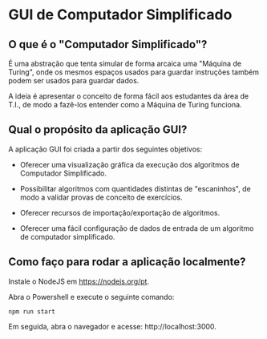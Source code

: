 # GUI de Computador Simplificado

## O que é o "Computador Simplificado"?

É uma abstração que tenta simular de forma arcaica uma "Máquina de Turing", onde os mesmos espaços usados para guardar instruções também podem ser usados para guardar dados.


A ideia é apresentar o conceito de forma fácil aos estudantes da área de T.I., de modo a fazê-los entender como a Máquina de Turing funciona.


## Qual o propósito da aplicação GUI?

A aplicação GUI foi criada a partir dos seguintes objetivos:

- Oferecer uma visualização gráfica da execução dos algoritmos de Computador Simplificado.

- Possibilitar algoritmos com quantidades distintas de "escaninhos", de modo a validar provas de conceito de exercícios.

- Oferecer recursos de importação/exportação de algoritmos.

- Oferecer uma fácil configuração de dados de entrada de um algoritmo de computador simplificado.


## Como faço para rodar a aplicação localmente?

Instale o NodeJS em https://nodejs.org/pt.

Abra o Powershell e execute o seguinte comando:

```shell
npm run start
```

Em seguida, abra o navegador e acesse: http://localhost:3000.
